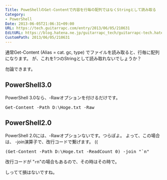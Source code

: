 ```yaml
---
Title: PoweShellのGet-Contentで内容を行毎の配列ではなくStringとして読み取る
Category:
- PowerShell
Date: 2013-06-05T21:06:31+09:00
URL: https://tech.guitarrapc.com/entry/2013/06/05/210631
EditURL: https://blog.hatena.ne.jp/guitarrapc_tech/guitarrapc-tech.hatenablog.com/atom/entry/11696248318757675754
CustomPath: 2013/06/05/210631
---
```


通常Get-Content (Alias = cat. gc, type) でファイルを読み取ると、行毎に配列になります。
が、これを1つのStringとして読み取れないでしょうか？

勿論できます。



<h2>PowerShell3.0</h2>
PowerShell 3.0なら、-Rawオプションを付けるだけです。

<pre class="brush: powershell">
Get-Content -Path D:\Hoge.txt -Raw
</pre>

<h2>PowerShell2.0</h2>
PowerShell 2.0には、-Rawオプションないです。つらぽよ。
よって、この場合は、 -join演算子で、改行コードで繋げます。 ((
<pre class="brush: powershell">
(Get-Content -Path D:\Hoge.txt -ReadCount 0) -join &quot;`n&quot;
</pre>

改行コードが "`r`n"の場合もあるので、その時はその時で。


しってて損はないですね。
